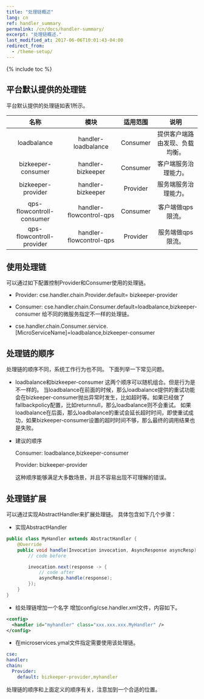 ```yaml
---
title: "处理链概述"
lang: cn
ref: handler_summary
permalink: /cn/docs/handler-summary/
excerpt: "处理链概述."
last_modified_at: 2017-06-06T10:01:43-04:00
redirect_from:
  - /theme-setup/
---
```



{% include toc %}

## 平台默认提供的处理链

平台默认提供的处理链如表1所示。

|名称|模块|适用范围|说明|
|:-----:|:-----:|:------:|:-----:|
|loadbalance|handler-loadbalance|Consumer|提供客户端路由发现、负载均衡。|
|bizkeeper-consumer|handler-bizkeeper|Consumer|客户端服务治理能力。|
|bizkeeper-provider|handler-bizkeeper|Provider|服务端服务治理能力。|
|qps-flowcontroll-consumer|handler-flowcontrol-qps|Consumer|客户端做qps限流。|
|qps-flowcontroll-provider|handler-flowcontrol-qps|Provider|服务端做qps限流。|

## 使用处理链


可以通过如下配置控制Provider和Consumer使用的处理链。

- Provider: cse.handler.chain.Provider.default= bizkeeper-provider
- Consumer: cse.handler.chain.Consumer.default=loadbalance,bizkeeper-consumer
给不同的微服务指定不一样的处理链。

- cse.handler.chain.Consumer.service.[MicroServiceName]=loadbalance,bizkeeper-consumer

## 处理链的顺序
处理链的顺序不同，系统工作行为也不同。 下面列举一下常见问题。

- loadbalance和bizkeeper-consumer 这两个顺序可以随机组合。但是行为是不一样的。 当loadbalance在前面的时候，那么loadbalance提供的重试功能会在bizkeeper-consumer抛出异常时发生，比如超时等。如果已经做了fallbackpolicy配置，比如returnnull，那么loadbalance则不会重试。 如果loadbalance在后面，那么loadbalance的重试会延长超时时间，即使重试成功，如果bizkeeper-consumer设置的超时时间不够，那么最终的调用结果也是失败。
- 建议的顺序

  Consumer: loadbalance,bizkeeper-consumer

  Provider: bizkeeper-provider

  这种顺序能够满足大多数场景，并且不容易出现不可理解的错误。


## 处理链扩展

可以通过实现AbstractHandler来扩展处理链。 具体包含如下几个步骤：
- 实现AbstractHandler
```java
public class MyHandler extends AbstractHandler {
    @Override
    public void handle(Invocation invocation, AsyncResponse asyncResp) throws Exception {
        // code before

        invocation.next(response -> {
            // code after
            asyncResp.handle(response);
        });
    }
}
```

- 给处理链增加一个名字 增加config/cse.handler.xml文件，内容如下。

```xml
<config>
  <handler id="myhandler" class="xxx.xxx.xxx.MyHandler" />
</config>
```

- 在microservices.ymal文件指定需要使用该处理链。

```yaml
cse:
handler:
chain:
  Provider:
    default: bizkeeper-provider,myhandler
```

处理链的顺序和上面定义的顺序有关，注意加到一个合适的位置。
